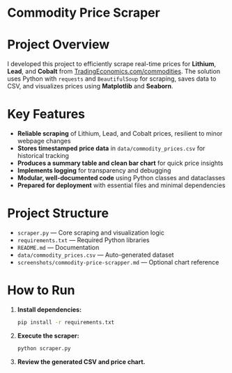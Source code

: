# Commodity Price Scraper

# Project Overview
I developed this project to efficiently scrape real-time prices for **Lithium**, **Lead**, and **Cobalt** from [TradingEconomics.com/commodities](https://tradingeconomics.com/commodities).
The solution uses Python with `requests` and `BeautifulSoup` for scraping, saves data to CSV, and visualizes prices using **Matplotlib** and **Seaborn**.

# Key Features
- **Reliable scraping** of Lithium, Lead, and Cobalt prices, resilient to minor webpage changes
- **Stores timestamped price data** in `data/commodity_prices.csv` for historical tracking
- **Produces a summary table and clean bar chart** for quick price insights
- **Implements logging** for transparency and debugging
- **Modular, well-documented code** using Python classes and dataclasses
- **Prepared for deployment** with essential files and minimal dependencies

# Project Structure
- `scraper.py` — Core scraping and visualization logic
- `requirements.txt` — Required Python libraries
- `README.md` — Documentation
- `data/commodity_prices.csv` — Auto-generated dataset
- `screenshots/commodity-price-scrapper.md` — Optional chart reference

# How to Run
1. **Install dependencies:**
   ```bash
   pip install -r requirements.txt
   ```
2. **Execute the scraper:**
   ```bash
   python scraper.py
   ```
3. **Review the generated CSV and price chart.**